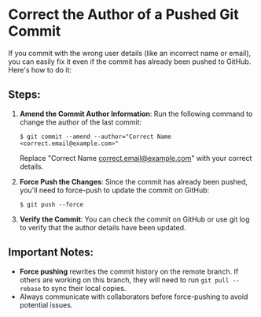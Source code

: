 # Correct the Author of a Pushed Git Commit

If you commit with the wrong user details (like an incorrect name or email), you can easily fix it even if the commit has already been pushed to GitHub. Here's how to do it:

## Steps:

1. **Amend the Commit Author Information**: Run the following command to change the author of the last commit:

	```
	$ git commit --amend --author="Correct Name <correct.email@example.com>"
	```
	
	Replace "Correct Name <correct.email@example.com>" with your correct details.
	
2. **Force Push the Changes**: Since the commit has already been pushed, you'll need to force-push to update the commit on GitHub:

	```
	$ git push --force
	```
	
3. **Verify the Commit**: You can check the commit on GitHub or use git log to verify that the author details have been updated.

## Important Notes:

* **Force pushing** rewrites the commit history on the remote branch. If others are working on this branch, they will need to run `git pull --rebase` to sync their local copies.
* Always communicate with collaborators before force-pushing to avoid potential issues.
